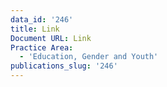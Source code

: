 ```yaml
---
data_id: '246'
title: Link
Document URL: Link
Practice Area:
  - 'Education, Gender and Youth'
publications_slug: '246'
---
```

